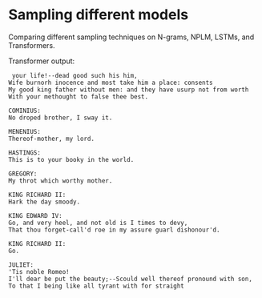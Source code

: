# Sampling different models

Comparing different sampling techniques on N-grams, NPLM, LSTMs, and Transformers.  

Transformer output:
```
 your life!--dead good such his him,
Wife burnorh inocence and most take him a place: consents
My good king father without men: and they have usurp not from worth
With your methought to false thee best.

COMINIUS:
No droped brother, I sway it.

MENENIUS:
Thereof-mother, my lord.

HASTINGS:
This is to your booky in the world.

GREGORY:
My throt which worthy mother.

KING RICHARD II:
Hark the day smoody.

KING EDWARD IV:
Go, and very heel, and not old is I times to devy,
That thou forget-call'd roe in my assure guarl dishonour'd.

KING RICHARD II:
Go.

JULIET:
'Tis noble Romeo!
I'll dear be put the beauty;--Scould well thereof pronound with son,
To that I being like all tyrant with for straight
```
